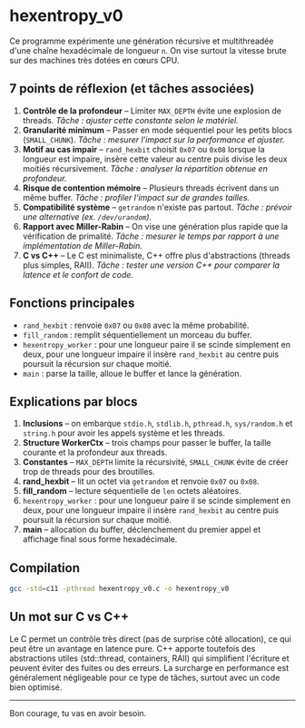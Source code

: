 # hexentropy_v0

Ce programme expérimente une génération récursive et multithreadée d'une chaîne hexadécimale de longueur `n`. On vise surtout la vitesse brute sur des machines très dotées en cœurs CPU.

## 7 points de réflexion (et tâches associées)
1. **Contrôle de la profondeur** –
   Limiter `MAX_DEPTH` évite une explosion de threads.
   *Tâche : ajuster cette constante selon le matériel.*
2. **Granularité minimum** –
   Passer en mode séquentiel pour les petits blocs (`SMALL_CHUNK`).
   *Tâche : mesurer l'impact sur la performance et ajuster.*
3. **Motif au cas impair** –
   `rand_hexbit` choisit `0x07` ou `0x08` lorsque la longueur est impaire,
   insère cette valeur au centre puis divise les deux moitiés récursivement.
   *Tâche : analyser la répartition obtenue en profondeur.*
4. **Risque de contention mémoire** –
   Plusieurs threads écrivent dans un même buffer.
   *Tâche : profiler l'impact sur de grandes tailles.*
5. **Compatibilité système** –
   `getrandom` n'existe pas partout.
   *Tâche : prévoir une alternative (ex. `/dev/urandom`).*
6. **Rapport avec Miller-Rabin** –
   On vise une génération plus rapide que la vérification de primalité.
   *Tâche : mesurer le temps par rapport à une implémentation de Miller-Rabin.*
7. **C vs C++** –
   Le C est minimaliste, C++ offre plus d'abstractions (threads plus simples, RAII).
   *Tâche : tester une version C++ pour comparer la latence et le confort de code.*

## Fonctions principales
- `rand_hexbit` : renvoie `0x07` ou `0x08` avec la même probabilité.
- `fill_random` : remplit séquentiellement un morceau du buffer.
- `hexentropy_worker` : pour une longueur paire il se scinde simplement en deux,
  pour une longueur impaire il insère `rand_hexbit` au centre puis poursuit la récursion sur chaque moitié.
- `main` : parse la taille, alloue le buffer et lance la génération.

## Explications par blocs
1. **Inclusions** – on embarque `stdio.h`, `stdlib.h`, `pthread.h`,
   `sys/random.h` et `string.h` pour avoir les appels système et les threads.
2. **Structure WorkerCtx** – trois champs pour passer le buffer, la taille
   courante et la profondeur aux threads.
3. **Constantes** – `MAX_DEPTH` limite la récursivité, `SMALL_CHUNK` évite de
   créer trop de threads pour des broutilles.
4. **rand_hexbit** – lit un octet via `getrandom` et renvoie `0x07` ou `0x08`.
5. **fill_random** – lecture séquentielle de `len` octets aléatoires.
6. `hexentropy_worker` : pour une longueur paire il se scinde simplement en deux,
  pour une longueur impaire il insère `rand_hexbit` au centre puis poursuit la récursion sur chaque moitié.
7. **main** – allocation du buffer, déclenchement du premier appel et affichage
   final sous forme hexadécimale.

## Compilation
```bash
gcc -std=c11 -pthread hexentropy_v0.c -o hexentropy_v0
```

## Un mot sur C vs C++
Le C permet un contrôle très direct (pas de surprise côté allocation), ce qui peut être un avantage en latence pure. C++ apporte toutefois des abstractions utiles (std::thread, containers, RAII) qui simplifient l'écriture et peuvent éviter des fuites ou des erreurs. La surcharge en performance est généralement négligeable pour ce type de tâches, surtout avec un code bien optimisé.

---
Bon courage, tu vas en avoir besoin.
